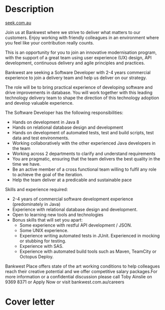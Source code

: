 # Description

[seek.com.au](https://www.seek.com.au/job/35235521)

Join us at Bankwest where we strive to deliver what matters to our customers. Enjoy working with friendly colleagues in an environment where you feel like your contribution really counts.

This is an opportunity for you to join an innovative modernisation program, with the support of a great team using user experience (UX) design, API development, continuous delivery and agile principles and practices.

Bankwest are seeking a Software Developer with 2-4 years commercial experience to join a delivery team and help us deliver on our strategy.

The role will be to bring practical experience of developing software and drive improvements in database. You will work together with this leading technology delivery team to shape the direction of this technology adoption and develop valuable experience.

The Software Developer has the following responsibilities:

- Hands on development in Java 8
- Hands on relational database design and development
- Hands on development of automated tests, test and build scripts, test data and test environments.
- Working collaboratively with the other experienced Java developers in the team
- Working across 2 departments to clarify and understand requirements
- You are pragmatic, ensuring that the team delivers the best quality in the time we have.
- Be an active member of a cross functional team willing to fulfil any role to achieve the goal of the iteration.
- Help the team deliver at a predicable and sustainable pace

Skills and experience required:

- 2-4 years of commercial software development experience (predominately in Java)
- Experience with relational database design and development.
- Open to learning new tools and technologies
- Bonus skills that will set you apart:
    - Some experience with restful API development / JSON.
    - Some UNIX experience.
    - Experience writing automated tests in JUnit. Experienced in mocking or stubbing for testing.
    - Experience with SAS.
    - Experience with automated build tools such as Maven, TeamCity or Octopus Deploy.
 
Bankwest Place offers state of the art working conditions to help colleagues reach their creative potential and we offer competitive salary packages.For more information or a confidential discussion please call Toby Ainslie on 9369 8371 or Apply Now or visit bankwest.com.au/careers

# Cover letter

